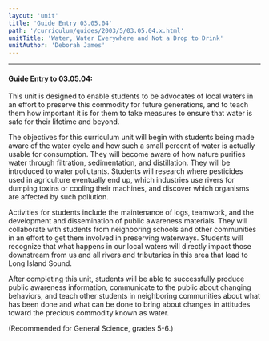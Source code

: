 ```yaml
---
layout: 'unit'
title: 'Guide Entry 03.05.04'
path: '/curriculum/guides/2003/5/03.05.04.x.html'
unitTitle: 'Water, Water Everywhere and Not a Drop to Drink'
unitAuthor: 'Deborah James'
---
```


<body>
<hr/>
 <h4>
  Guide Entry to 03.05.04:
 </h4>
 <p>
  This unit is designed to enable students to be advocates of local waters in an effort to preserve this commodity for future generations, and to teach them how important it is for them to take measures to ensure that water is safe for their lifetime and beyond.
 </p>
<p>
  The objectives for this curriculum unit will begin with students being made aware of the water cycle and how such a small percent of water is actually usable for consumption.  They will become aware of how nature purifies water through filtration, sedimentation, and distillation.  They will be introduced to water pollutants.  Students will research where pesticides used in agriculture eventually end up, which industries use rivers for dumping toxins or cooling their machines, and discover which organisms are affected by such pollution.
 </p>
<p>
  Activities for students include the maintenance of logs, teamwork, and the development and dissemination of public awareness materials.  They will collaborate with students from neighboring schools and other communities in an effort to get them involved in preserving waterways.  Students will recognize that what happens in our local waters will directly impact those downstream from us and all rivers and tributaries in this area that lead to Long Island Sound.
 </p>
<p>
  After completing this unit, students will be able to successfully produce public awareness information, communicate to the public about changing behaviors, and teach other students in neighboring communities about what has been done and what can be done to bring about changes in attitudes toward the precious commodity known as water.
 </p>
<p>
  (Recommended for General Science, grades 5-6.)
 </p>

</body>
